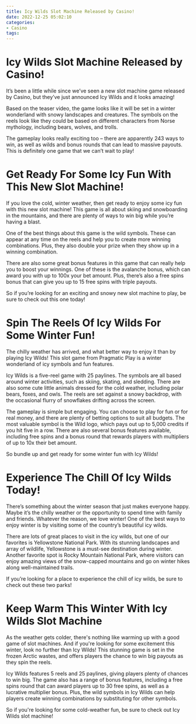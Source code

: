 ```yaml
---
title: Icy Wilds Slot Machine Released by Casino!
date: 2022-12-25 05:02:10
categories:
- Casino
tags:
---
```



#  Icy Wilds Slot Machine Released by Casino!

It’s been a little while since we’ve seen a new slot machine game released by Casino, but they’ve just announced Icy Wilds and it looks amazing!

Based on the teaser video, the game looks like it will be set in a winter wonderland with snowy landscapes and creatures. The symbols on the reels look like they could be based on different characters from Norse mythology, including bears, wolves, and trolls.

The gameplay looks really exciting too – there are apparently 243 ways to win, as well as wilds and bonus rounds that can lead to massive payouts. This is definitely one game that we can’t wait to play!

#  Get Ready For Some Icy Fun With This New Slot Machine!

If you love the cold, winter weather, then get ready to enjoy some icy fun with this new slot machine! This game is all about skiing and snowboarding in the mountains, and there are plenty of ways to win big while you’re having a blast.

One of the best things about this game is the wild symbols. These can appear at any time on the reels and help you to create more winning combinations. Plus, they also double your prize when they show up in a winning combination.

There are also some great bonus features in this game that can really help you to boost your winnings. One of these is the avalanche bonus, which can award you with up to 100x your bet amount. Plus, there’s also a free spins bonus that can give you up to 15 free spins with triple payouts.

So if you’re looking for an exciting and snowy new slot machine to play, be sure to check out this one today!

#  Spin The Reels Of Icy Wilds For Some Winter Fun!

The chilly weather has arrived, and what better way to enjoy it than by playing Icy Wilds! This slot game from Pragmatic Play is a winter wonderland of icy symbols and fun features.

Icy Wilds is a five-reel game with 25 paylines. The symbols are all based around winter activities, such as skiing, skating, and sledding. There are also some cute little animals dressed for the cold weather, including polar bears, foxes, and owls. The reels are set against a snowy backdrop, with the occasional flurry of snowflakes drifting across the screen.

The gameplay is simple but engaging. You can choose to play for fun or for real money, and there are plenty of betting options to suit all budgets. The most valuable symbol is the Wild logo, which pays out up to 5,000 credits if you hit five in a row. There are also several bonus features available, including free spins and a bonus round that rewards players with multipliers of up to 10x their bet amount.

So bundle up and get ready for some winter fun with Icy Wilds!

#  Experience The Chill Of Icy Wilds Today!

There’s something about the winter season that just makes everyone happy. Maybe it’s the chilly weather or the opportunity to spend time with family and friends. Whatever the reason, we love winter! One of the best ways to enjoy winter is by visiting some of the country’s beautiful icy wilds.

There are lots of great places to visit in the icy wilds, but one of our favorites is Yellowstone National Park. With its stunning landscapes and array of wildlife, Yellowstone is a must-see destination during winter. Another favorite spot is Rocky Mountain National Park, where visitors can enjoy amazing views of the snow-capped mountains and go on winter hikes along well-maintained trails.

If you’re looking for a place to experience the chill of icy wilds, be sure to check out these two parks!

#  Keep Warm This Winter With Icy Wilds Slot Machine

As the weather gets colder, there's nothing like warming up with a good game of slot machines. And if you're looking for some excitement this winter, look no further than Icy Wilds! This stunning game is set in the frozen Arctic wastes, and offers players the chance to win big payouts as they spin the reels.

Icy Wilds features 5 reels and 25 paylines, giving players plenty of chances to win big. The game also has a range of bonus features, including a free spins round that can award players up to 30 free spins, as well as a lucrative multiplier bonus. Plus, the wild symbols in Icy Wilds can help players create winning combinations by substituting for other symbols.

So if you're looking for some cold-weather fun, be sure to check out Icy Wilds slot machine!